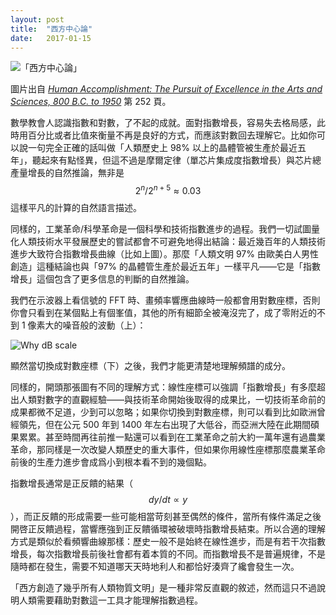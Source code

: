 ```yaml
---
layout: post
title:  "西方中心論"
date:   2017-01-15 
---
```


![「西方中心論」](http://gaberber.github.io/img/western-centrism.png)

圖片出自 [_Human Accomplishment: The Pursuit of Excellence in the Arts and Sciences, 800 B.C. to 1950_](https://www.goodreads.com/book/show/282085.Human_Accomplishment) 第 252 頁。

數學教會人認識指數和對數，了不起的成就。面對指數增長，容易失去格局感，此時用百分比或者比值來衡量不再是良好的方式，而應該對數回去理解它。比如你可以說一句完全正確的話叫做「人類歷史上 98% 以上的晶體管被生產於最近五年」，聽起來有點怪異，但這不過是摩爾定律（單芯片集成度指數增長）與芯片總產量增長的自然推論，無非是 $$2^n/2^{n+5}\approx 0.03$$ 這樣平凡的計算的自然語言描述。

同樣的，工業革命/科學革命是一個科學和技術指數進步的過程。我們一切試圖量化人類技術水平發展歷史的嘗試都會不可避免地得出結論：最近幾百年的人類技術進步大致符合指數增長曲線（比如上圖）。那麼「人類文明 97% 由歐美白人男性創造」這種結論也與「97% 的晶體管生產於最近五年」一樣平凡——它是「指數增長」這個包含了更多信息的判斷的自然推論。

我們在示波器上看信號的 FFT 時、畫頻率響應曲線時一般都會用對數座標，否則你會只看到在某個點上有個峯值，其他的所有細節全被淹沒完了，成了零附近的不到 1 像素大的噪音般的波動（上）：

![Why dB scale](https://static1.squarespace.com/static/5230e9f8e4b06ab69d1d8068/t/570d6afee32140b109e4c398/1460497158632/?format=500w)

顯然當切換成對數座標（下）之後，我們才能更清楚地理解頻譜的成分。

同樣的，開頭那張圖有不同的理解方式：線性座標可以強調「指數增長」有多麼超出人類對數字的直觀經驗——與技術革命開始後取得的成果比，一切技術革命前的成果都微不足道，少到可以忽略；如果你切換到對數座標，則可以看到比如歐洲曾經領先，但在公元 500 年到 1400 年左右出現了大低谷，而亞洲大陸在此期間碩果累累。甚至時間再往前推一點還可以看到在工業革命之前大約一萬年還有過農業革命，那同樣是一次改變人類歷史的重大事件，但如果你用線性座標那麼農業革命前後的生產力進步會成爲小到根本看不到的幾個點。

指數增長通常是正反饋的結果（$$dy/dt\propto y$$），而正反饋的形成需要一些可能相當苛刻甚至偶然的條件，當所有條件滿足之後開啓正反饋過程，當響應強到正反饋循環被破壞時指數增長結束。所以合適的理解方式是類似於看頻響曲線那樣：歷史一般不是始終在線性進步，而是有若干次指數增長，每次指數增長前後社會都有着本質的不同。而指數增長不是普遍規律，不是隨時都在發生，需要不知道哪天天時地利人和都恰好湊齊了纔會發生一次。

「西方創造了幾乎所有人類物質文明」是一種非常反直觀的敘述，然而這只不過說明人類需要藉助對數這一工具才能理解指數過程。